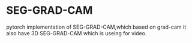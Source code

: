 # SEG-GRAD-CAM
pytorch implementation of SEG-GRAD-CAM,which based on grad-cam it also have 3D SEG-GRAD-CAM which is useing for video.

